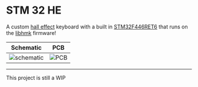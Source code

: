 # STM 32 HE

A custom [hall effect](https://en.wikipedia.org/wiki/Hall_effect) keyboard with a built in [STM32F446RET6](https://lcsc.com/product-detail/Microcontrollers-MCU-MPU-SOC_ST-STM32F446RET6_C69336.html?s_z=n_STM32F446RET6) that runs on the [libhmk](https://github.com/peppapighs/libhmk) firmware!

Schematic             |  PCB
:-------------------------:|:-------------------------:
![schematic](https://hc-cdn.hel1.your-objectstorage.com/s/v3/40050d58b0fc111d46c6bcbd63341ea509ab73da_screenshot_20250803_151410.png)  |  ![PCB](https://hc-cdn.hel1.your-objectstorage.com/s/v3/cbc9da58c2c16c610023e48b1bce4de454fad6d5_screenshot_20250803_151425.png)

---

This project is still a WIP
